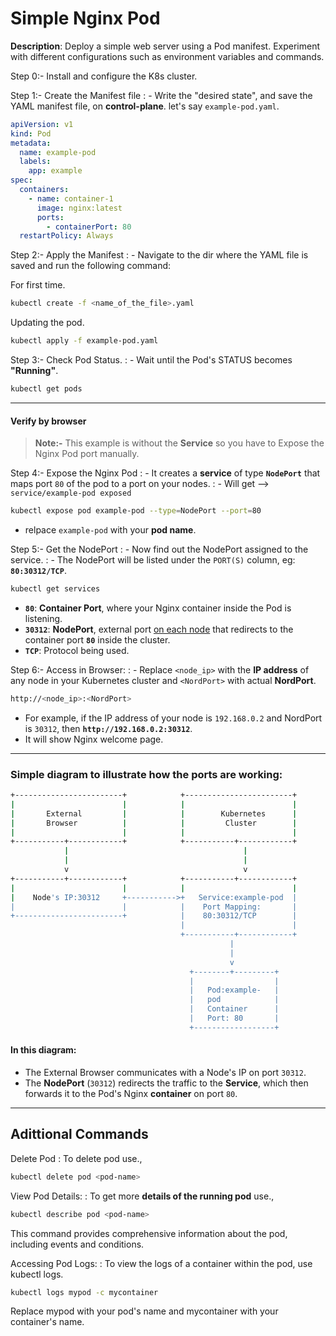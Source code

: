 # Simple Nginx Pod

**Description**: Deploy a simple web server using a Pod manifest. Experiment with different configurations such as environment variables and commands.

Step 0:- Install and configure the K8s cluster.

Step 1:- Create the Manifest file
: - Write the "desired state", and save the YAML manifest file, on **control-plane**. let's say `example-pod.yaml`.

```yml
apiVersion: v1
kind: Pod
metadata:
  name: example-pod
  labels:
    app: example
spec:
  containers:
    - name: container-1
      image: nginx:latest
      ports:
        - containerPort: 80
  restartPolicy: Always
```

Step 2:- Apply the Manifest
: - Navigate to the dir where the YAML file is saved and run the following command:

For first time.

```bash
kubectl create -f <name_of_the_file>.yaml
```

Updating the pod.

```bash
kubectl apply -f example-pod.yaml
```

Step 3:- Check Pod Status.
: - Wait until the Pod's STATUS becomes **"Running"**.

```bash
kubectl get pods
```

---

#### Verify by browser

> **Note:-** This example is without the **Service** so you have to Expose the Nginx Pod port manually.

Step 4:- Expose the Nginx Pod
: - It creates a **service** of type **`NodePort`** that maps port `80` of the pod to a port on your nodes.
: - Will get --> `service/example-pod exposed`

```bash
kubectl expose pod example-pod --type=NodePort --port=80
```

- relpace `example-pod` with your **pod name**.

Step 5:- Get the NodePort
: - Now find out the NodePort assigned to the service.
: - The NodePort will be listed under the `PORT(S)` column, eg: **`80:30312/TCP`**.

```bash
kubectl get services
```

- **`80`**: **Container Port**, where your Nginx container inside the Pod is listening.
- **`30312`**: **NodePort**, external port <u>on each node</u> that redirects to the container port **`80`** inside the cluster.
- **`TCP`**: Protocol being used.

Step 6:- Access in Browser:
: - Replace `<node_ip>` with the **IP address** of any node in your Kubernetes cluster and `<NordPort>` with actual **NordPort**.

```bash
http://<node_ip>:<NordPort>
```

- For example, if the IP address of your node is `192.168.0.2` and NordPort is `30312`, then **`http://192.168.0.2:30312`**.
- It will show Nginx welcome page.

---

### Simple diagram to illustrate how the ports are working:

```bash
+------------------------+            +------------------------+
|                        |            |                        |
|       External         |            |        Kubernetes      |
|       Browser          |            |         Cluster        |
|                        |            |                        |
+-----------+------------+            +-----------+------------+
            |                                       |
            |                                       |
            v                                       v
+-----------+------------+            +-----------+------------+
|                        |            |                        |
|    Node's IP:30312     +----------->+   Service:example-pod  |
|                        |            |    Port Mapping:       |
+------------------------+            |    80:30312/TCP        |
                                      |                        |
                                      +-----------+------------+
                                                 |
                                                 |
                                                 v
                                        +--------+---------+
                                        |                  |
                                        |   Pod:example-   |
                                        |   pod            |
                                        |   Container      |
                                        |   Port: 80       |
                                        +------------------+
```

#### In this diagram:

- The External Browser communicates with a Node's IP on port `30312`.
- The **NodePort** (`30312`) redirects the traffic to the **Service**, which then forwards it to the Pod's Nginx **container** on port `80`.

---

## Adittional Commands

Delete Pod
: To delete pod use.,

```bash
kubectl delete pod <pod-name>
```

View Pod Details:
: To get more **details of the running pod** use.,

```bash
kubectl describe pod <pod-name>
```

This command provides comprehensive information about the pod, including events and conditions.

Accessing Pod Logs:
: To view the logs of a container within the pod, use kubectl logs.

```bash
kubectl logs mypod -c mycontainer
```

Replace mypod with your pod's name and mycontainer with your container's name.
